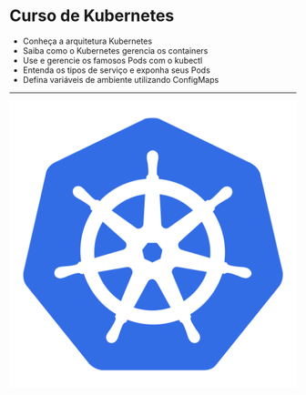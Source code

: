 Curso de Kubernetes
===============================================

- Conheça a arquitetura Kubernetes
- Saiba como o Kubernetes gerencia os containers
- Use e gerencie os famosos Pods com o kubectl
- Entenda os tipos de serviço e exponha seus Pods
- Defina variáveis de ambiente utilizando ConfigMaps

--------------------
 ![](https://github.com/jacksonn455/Kubernetes/blob/main/kube.png)
